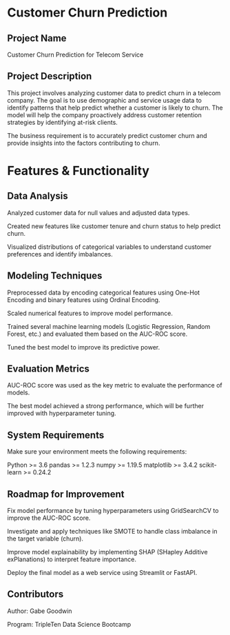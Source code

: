 # Customer Churn Prediction
## Project Name
Customer Churn Prediction for Telecom Service

## Project Description
This project involves analyzing customer data to predict churn in a telecom company. The goal is to use demographic and service usage data to identify patterns that help predict whether a customer is likely to churn. The model will help the company proactively address customer retention strategies by identifying at-risk clients.

The business requirement is to accurately predict customer churn and provide insights into the factors contributing to churn.

# Features & Functionality
## Data Analysis

Analyzed customer data for null values and adjusted data types.

Created new features like customer tenure and churn status to help predict churn.

Visualized distributions of categorical variables to understand customer preferences and identify imbalances.

## Modeling Techniques

Preprocessed data by encoding categorical features using One-Hot Encoding and binary features using Ordinal Encoding.

Scaled numerical features to improve model performance.

Trained several machine learning models (Logistic Regression, Random Forest, etc.) and evaluated them based on the AUC-ROC score.

Tuned the best model to improve its predictive power.

## Evaluation Metrics

AUC-ROC score was used as the key metric to evaluate the performance of models.

The best model achieved a strong performance, which will be further improved with hyperparameter tuning.

## System Requirements
Make sure your environment meets the following requirements:

Python >= 3.6
pandas >= 1.2.3
numpy >= 1.19.5
matplotlib >= 3.4.2
scikit-learn >= 0.24.2

## Roadmap for Improvement

Fix model performance by tuning hyperparameters using GridSearchCV to improve the AUC-ROC score.

Investigate and apply techniques like SMOTE to handle class imbalance in the target variable (churn).

Improve model explainability by implementing SHAP (SHapley Additive exPlanations) to interpret feature importance.

Deploy the final model as a web service using Streamlit or FastAPI.

## Contributors
Author: Gabe Goodwin

Program: TripleTen Data Science Bootcamp
